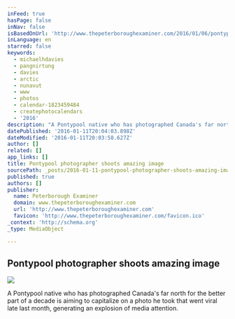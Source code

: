 ```yaml
---
inFeed: true
hasPage: false
inNav: false
isBasedOnUrl: 'http://www.thepeterboroughexaminer.com/2016/01/06/pontypool-photographers-striking-arctic-photo-to-be-used-in-calendar'
inLanguage: en
starred: false
keywords:
  - michaelhdavies
  - pangnirtung
  - davies
  - arctic
  - nunavut
  - www
  - photos
  - calendar-1823459484
  - createphotocalendars
  - '2016'
description: "A Pontypool native who has photographed Canada's far north for the better part of a decade is aiming to capitalize on a photo he took that went viral late last month, generating an explosion of media attention."
datePublished: '2016-01-11T20:04:03.898Z'
dateModified: '2016-01-11T20:03:58.627Z'
author: []
related: []
app_links: []
title: Pontypool photographer shoots amazing image
sourcePath: _posts/2016-01-11-pontypool-photographer-shoots-amazing-image.md
published: true
authors: []
publisher:
  name: Peterborough Examiner
  domain: www.thepeterboroughexaminer.com
  url: 'http://www.thepeterboroughexaminer.com'
  favicon: 'http://www.thepeterboroughexaminer.com/favicon.ico'
_context: 'http://schema.org'
_type: MediaObject

---
```

<article style=""><h1>Pontypool photographer shoots amazing image</h1><img src="https://s3-us-west-2.amazonaws.com/the-grid-img/p/c2daf82556b5704977ce310567ffa1f5e94e978d.jpg" /></article>

A Pontypool native who has photographed Canada's far north for the better part of a decade is aiming to capitalize on a photo he took that went viral late last month, generating an explosion of media attention.